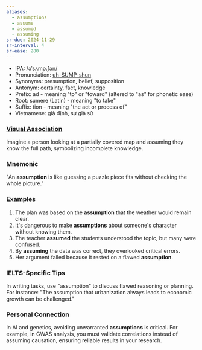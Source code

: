 ```yaml
---
aliases:
  - assumptions
  - assume
  - assumed
  - assuming
sr-due: 2024-11-29
sr-interval: 4
sr-ease: 280
---
```


- IPA: /əˈsʌmp.ʃən/
- Pronunciation: [uh-SUMP-shun](https://www.google.com/search?q=how+to+pronounce+assumption)
- Synonyms: presumption, belief, supposition
- Antonym: certainty, fact, knowledge
- Prefix: ad - meaning "to" or "toward" (altered to "as" for phonetic ease)
- Root: sumere (Latin) - meaning "to take"
- Suffix: tion - meaning "the act or process of"
- Vietnamese: giả định, sự giả sử

### [Visual Association](https://www.google.com/search?tbm=isch&q=assumption)

Imagine a person looking at a partially covered map and assuming they know the full path, symbolizing incomplete knowledge.

### Mnemonic

"An **assumption** is like guessing a puzzle piece fits without checking the whole picture."

### [Examples](https://www.google.com/search?q=assumption+in+a+sentence)

1. The plan was based on the **assumption** that the weather would remain clear.  
2. It's dangerous to make **assumptions** about someone's character without knowing them.  
3. The teacher **assumed** the students understood the topic, but many were confused.  
4. By **assuming** the data was correct, they overlooked critical errors.  
5. Her argument failed because it rested on a flawed **assumption**.

### IELTS-Specific Tips

In writing tasks, use "assumption" to discuss flawed reasoning or planning. For instance: "The assumption that urbanization always leads to economic growth can be challenged."

### Personal Connection

In AI and genetics, avoiding unwarranted **assumptions** is critical. For example, in GWAS analysis, you must validate correlations instead of assuming causation, ensuring reliable results in your research.